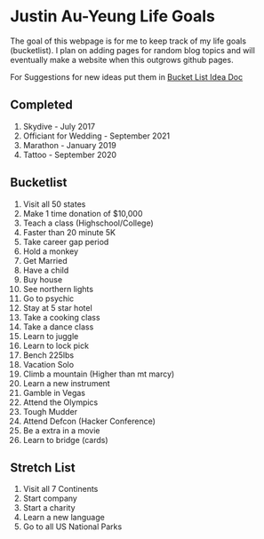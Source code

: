 # Justin Au-Yeung Life Goals 
The goal of this webpage is for me to keep track of my life goals (bucketlist). I plan on adding pages for random blog topics and will eventually make a website when this outgrows github pages. 

For Suggestions for new ideas put them in [Bucket List Idea Doc](https://docs.google.com/document/d/1mr2loKbFlh8Y5DQQ4mg4Q0CP9Uzng-uLfvdrehrqDG4/edit?usp=sharing) 

## Completed 
1. Skydive - July 2017
2. Officiant for Wedding - September 2021
3. Marathon - January 2019
4. Tattoo - September 2020

## Bucketlist 
1. Visit all 50 states
2. Make 1 time donation of $10,000
3. Teach a class (Highschool/College)
4. Faster than 20 minute 5K
5. Take career gap period
6. Hold a monkey
7. Get Married
8. Have a child
9. Buy house
10. See northern lights
11. Go to psychic
12. Stay at 5 star hotel
13. Take a cooking class
14. Take a dance class
15. Learn to juggle
16. Learn to lock pick
17. Bench 225lbs
18. Vacation Solo
19. Climb a mountain (Higher than mt marcy)
20. Learn a new instrument
21. Gamble in Vegas
22. Attend the Olympics
23. Tough Mudder
24. Attend Defcon (Hacker Conference)
25. Be a extra in a movie
26. Learn to bridge (cards)

## Stretch List
1. Visit all 7 Continents
2. Start company 
3. Start a charity
4. Learn a new language
5. Go to all US National Parks

